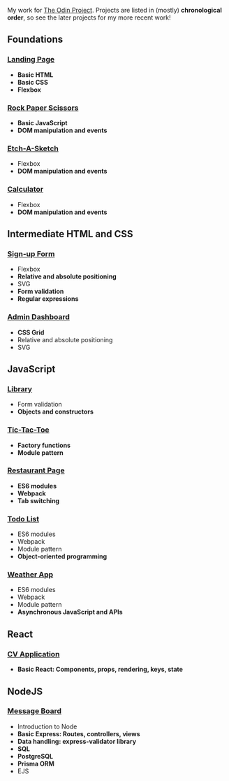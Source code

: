 My work for [The Odin Project](https://theodinproject.com/). 
Projects are listed in (mostly) **chronological order**, so see the later projects for my more recent work!

## Foundations

### [Landing Page](https://naomitzhao.github.io/top-projects/landing-page/)
- **Basic HTML**
- **Basic CSS**
- **Flexbox**

### [Rock Paper Scissors](https://naomitzhao.github.io/top-projects/rock-paper-scissors/)
- **Basic JavaScript**
- **DOM manipulation and events**

### [Etch-A-Sketch](https://naomitzhao.github.io/top-projects/etch-a-sketch/)
- Flexbox
- **DOM manipulation and events**

### [Calculator](https://naomitzhao.github.io/top-projects/calculator/)
- Flexbox
- **DOM manipulation and events**

## Intermediate HTML and CSS

### [Sign-up Form](https://naomitzhao.github.io/top-projects/sign-up-form/)
- Flexbox
- **Relative and absolute positioning**
- SVG
- **Form validation**
- **Regular expressions**

### [Admin Dashboard](https://naomitzhao.github.io/top-projects/admin-dashboard/)
- **CSS Grid**
- Relative and absolute positioning
- SVG

## JavaScript

### [Library](https://naomitzhao.github.io/top-projects/library/)
- Form validation
- **Objects and constructors**

### [Tic-Tac-Toe](https://naomitzhao.github.io/top-projects/tic-tac-toe/)
- **Factory functions**
- **Module pattern**

### [Restaurant Page](https://naomitzhao.github.io/top-projects/restaurant-page/dist)
- **ES6 modules**
- **Webpack**
- **Tab switching**

### [Todo List](https://naomitzhao.github.io/top-projects/todo-list/dist)
- ES6 modules
- Webpack
- Module pattern
- **Object-oriented programming**

### [Weather App](https://naomitzhao.github.io/top-projects/weather-app/dist)
- ES6 modules
- Webpack
- Module pattern
- **Asynchronous JavaScript and APIs**

## React

### [CV Application](https://naomitzhao-cv-application.netlify.app/)
- **Basic React: Components, props, rendering, keys, state**

## NodeJS

### [Message Board](https://naomitzhao-message-board.fly.dev/)
- Introduction to Node
- **Basic Express: Routes, controllers, views**
- **Data handling: express-validator library**
- **SQL**
- **PostgreSQL**
- **Prisma ORM**
- EJS
